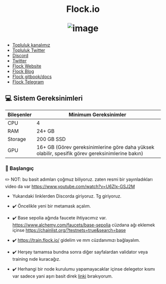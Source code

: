 


<h1 align="center"> Flock.io

![image](https://github.com/user-attachments/assets/ce79ba5a-9c79-41d3-9f71-1124609ba9f8)



</h1>


 * [Topluluk kanalımız](https://t.me/corenodechat)<br>
 * [Topluluk Twitter](https://twitter.com/corenodeHQ)<br>
 * [Discord](https://discord.gg/XBGP8Ccgpm)<br>
 * [Twitter](https://twitter.com/flock_io)<br>
 * [Flock Website](https://www.flock.io/)<br>
 * [Flock Blog](https://www.flock.io/blog)<br>
 * [Flock gitbook/docs](https://docs.flock.io/)<br>
 * [Flock Telegram](https://t.me/flock_io_community)<br>



## 💻 Sistem Gereksinimleri
| Bileşenler | Minimum Gereksinimler | 
| ------------ | ------------ |
| CPU | 4 |
| RAM | 24+ GB |
| Storage | 200 GB SSD |
| GPU | 16+ GB (Görev gereksinimlerine göre daha yüksek olabilir, spesifik görev gereksinimlerine bakın) |

### 👷 Başlangıç

✏️ NOT: bu basit adımları çoğmuz biliyoruz. zaten resmi bir yayınladıkları video da var https://www.youtube.com/watch?v=U6ZIx-GSJ2M

- Yukarıdaki linklerden Discorda giriyoruz. Tg giriyoruz.

- ✔️ Öncelikle yeni bir metamask açalım.
- ✔️ Base sepolia ağında faucete ihtiyacımız var. https://www.alchemy.com/faucets/base-sepolia cüzdana ağı eklemek içinse https://chainlist.org/?testnets=true&search=base
- ✔️ https://train.flock.io/  gidelim ve mm cüzdanımızı bağlayalım.
- ✔️ Herşey tamamsa bundna sonra diğer sayfalardan validator veya training nıde kuracağız.
- ✔️ Herhangi bir node kurulumu yapamayacaklar içinse delegetor kısmı var sadece yani aşırı basit direk [linki](https://docs.flock.io/flock-products/ai-arena/quickstart/delegator-guide) bırakıyorum.

















